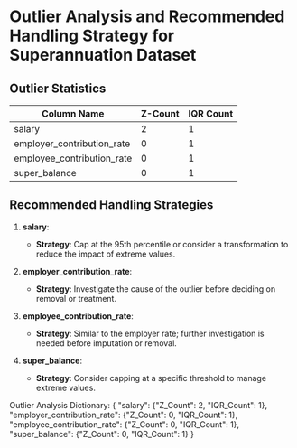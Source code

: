 # Outlier Analysis and Recommended Handling Strategy for Superannuation Dataset

## Outlier Statistics
| Column Name                     | Z-Count | IQR Count |
|---------------------------------|---------|-----------|
| salary                          | 2       | 1         |
| employer_contribution_rate      | 0       | 1         |
| employee_contribution_rate      | 0       | 1         |
| super_balance                   | 0       | 1         |

## Recommended Handling Strategies
1. **salary**: 
   - **Strategy**: Cap at the 95th percentile or consider a transformation to reduce the impact of extreme values.
   
2. **employer_contribution_rate**: 
   - **Strategy**: Investigate the cause of the outlier before deciding on removal or treatment.

3. **employee_contribution_rate**: 
   - **Strategy**: Similar to the employer rate; further investigation is needed before imputation or removal.

4. **super_balance**:
   - **Strategy**: Consider capping at a specific threshold to manage extreme values.

Outlier Analysis Dictionary:
{
  "salary": {"Z_Count": 2, "IQR_Count": 1},
  "employer_contribution_rate": {"Z_Count": 0, "IQR_Count": 1},
  "employee_contribution_rate": {"Z_Count": 0, "IQR_Count": 1},
  "super_balance": {"Z_Count": 0, "IQR_Count": 1}
}